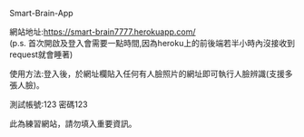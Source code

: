 Smart-Brain-App

網站地址:https://smart-brain7777.herokuapp.com/    
(p.s. 首次開啟及登入會需要一點時間,因為heroku上的前後端若半小時內沒接收到request就會睡著)

使用方法:登入後，於網址欄貼入任何有人臉照片的網址即可執行人臉辨識(支援多張人臉)。  

測試帳號:123  密碼123 

此為練習網站，請勿填入重要資訊。 
